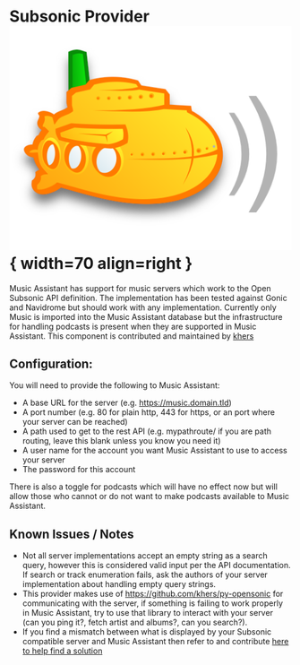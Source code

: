 # Subsonic Provider ![Preview image](../assets/icons/subsonic_icon.png){ width=70 align=right }

Music Assistant has support for music servers which work to the Open Subsonic API definition. The implementation has been tested against Gonic and Navidrome but should work with any implementation. Currently only Music is imported into the Music Assistant database but the infrastructure for handling podcasts is present when they are supported in Music Assistant. This component is contributed and maintained by [khers](https://github.com/khers)

## Configuration:
You will need to provide the following to Music Assistant:

- A base URL for the server (e.g. https://music.domain.tld)
- A port number (e.g. 80 for plain http, 443 for https, or an port where your server can be reached)
- A path used to get to the rest API (e.g. mypathroute/ if you are path routing, leave this blank unless you know you need it)
- A user name for the account you want Music Assistant to use to access your server
- The password for this account

There is also a toggle for podcasts which will have no effect now but will allow those who cannot or do not want to make podcasts available to Music Assistant.

## Known Issues / Notes
- Not all server implementations accept an empty string as a search query, however this is considered valid input per the API documentation. If search or track enumeration fails, ask the authors of your server implementation about handling empty query strings.
- This provider makes use of https://github.com/khers/py-opensonic for communicating with the server, if something is failing to work properly in Music Assistant, try to use that library to interact with your server (can you ping it?, fetch artist and albums?, can you search?).
- If you find a mismatch between what is displayed by your Subsonic compatible server and Music Assistant then refer to and contribute [here to help find a solution](https://github.com/music-assistant/hass-music-assistant/issues/2192)
